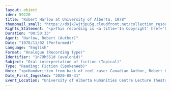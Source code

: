 ```yaml
---
layout: object
iden: 59220
title: "Robert Harlow at University of Alberta, 1978"
thumbnail_small: "https://d9jk7wjtjpu5g.cloudfront.net/collection_resource_files/thumbnails/000/134/033/small/SW049_01.jpeg?1669707681"
Rights_Statement: "<p>This recording is <a title='In Copyright' href='https://rightsstatements.org/page/InC/1.0/?language=en'>In Copyright</a> and is made available for non-commercial research and educational purposes. The University of Alberta wishes to hear from any copyright owner, or their representative, who believes that this recording has been used without authorization. Please contact <a title='erahelp@ualberta.ca' href='mailto:erahelp@ualberta.ca'>erahelp@ualberta.ca</a>. You may display/perform this material for non-commercial research or teaching purposes. For all other reproduction, performance or distribution uses, please contact the copyright holders</p>"
Duration: "00:50:33"
Agent: "Harlow, Robert (Author)"
Date: "1978/11/02 (Performed)"
Language: "English"
Format: "Analogue (Recording Type)"
Identifier: "1n79h551d (avalonid)"
Subject: "Oral interpretation of fiction (Topical)"
Type: "Reading: Fiction (SpokenWeb)"
Note: "<p>Handwritten from back of reel case: Canadian Author, Robert Harlow, reading from his novel, Scann, and from an unpublished novel, (tentatively titled) The Lovers. Recorded on Thursday, November 2, 1978. Approximate length: 50 minutes</p> (general)"
Date_First_Ingested: "2020-08-31"
Event_Location: "University of Alberta Humanities Centre Lecture Theatre 3"
---
```


